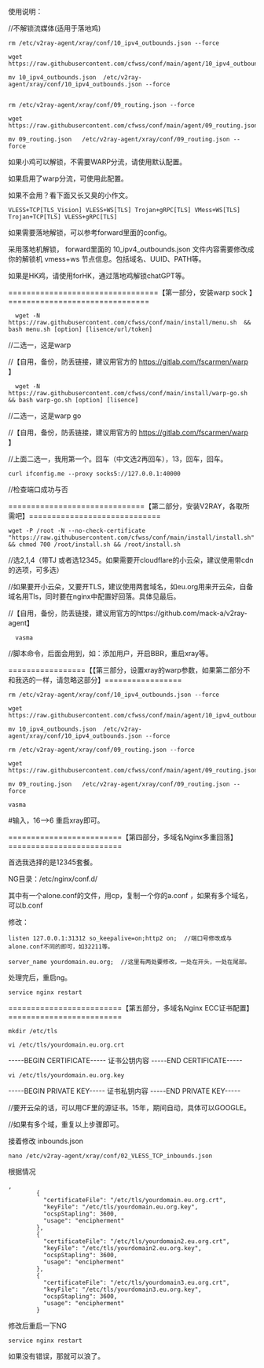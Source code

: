 使用说明：

//不解锁流媒体(适用于落地鸡)

	rm /etc/v2ray-agent/xray/conf/10_ipv4_outbounds.json --force

	wget https://raw.githubusercontent.com/cfwss/conf/main/agent/10_ipv4_outbounds.json

	mv 10_ipv4_outbounds.json  /etc/v2ray-agent/xray/conf/10_ipv4_outbounds.json --force


	rm /etc/v2ray-agent/xray/conf/09_routing.json --force

	wget https://raw.githubusercontent.com/cfwss/conf/main/agent/09_routing.json

	mv 09_routing.json   /etc/v2ray-agent/xray/conf/09_routing.json --force


如果小鸡可以解锁，不需要WARP分流，请使用默认配置。

如果启用了warp分流，可使用此配置。

如果不会用？看下面又长又臭的小作文。

	VLESS+TCP[TLS_Vision] VLESS+WS[TLS] Trojan+gRPC[TLS] VMess+WS[TLS] Trojan+TCP[TLS] VLESS+gRPC[TLS]

如果需要落地解锁，可以参考forward里面的config。

采用落地机解锁， forward里面的 10_ipv4_outbounds.json 文件内容需要修改成你的解锁机 vmess+ws 节点信息。包括域名、UUID、PATH等。

如果是HK鸡，请使用forHK，通过落地鸡解锁chatGPT等。

=================================【第一部分，安装warp sock 】===============================

	  wget -N https://raw.githubusercontent.com/cfwss/conf/main/install/menu.sh  && bash menu.sh [option] [lisence/url/token]

//二选一，这是warp 

//【自用，备份，防丢链接，建议用官方的 https://gitlab.com/fscarmen/warp 】

	  wget -N https://raw.githubusercontent.com/cfwss/conf/main/install/warp-go.sh && bash warp-go.sh [option] [lisence]

//二选一，这是warp go

//【自用，备份，防丢链接，建议用官方的 https://gitlab.com/fscarmen/warp 】

//上面二选一，我用第一个。回车（中文选2再回车），13，回车，回车。

	curl ifconfig.me --proxy socks5://127.0.0.1:40000

//检查端口成功与否

==============================【第二部分，安装V2RAY，各取所需吧】=============================

	wget -P /root -N --no-check-certificate "https://raw.githubusercontent.com/cfwss/conf/main/install/install.sh" && chmod 700 /root/install.sh && /root/install.sh

//选2,1,4（带TJ 或者选12345。如果需要开cloudflare的小云朵，建议使用带cdn的选项，可多选）

//如果要开小云朵，又要开TLS，建议使用两套域名，如eu.org用来开云朵，自备域名用Tls，同时要在nginx中配置好回落。具体见最后。

//【自用，备份，防丢链接，建议用官方的https://github.com/mack-a/v2ray-agent】


	  vasma

//脚本命令，后面会用到，如：添加用户，开启BBR，重启xray等。

=================【【第三部分，设置xray的warp参数，如果第二部分不和我选的一样，请忽略这部分】=================

	rm /etc/v2ray-agent/xray/conf/10_ipv4_outbounds.json --force

	wget https://raw.githubusercontent.com/cfwss/conf/main/agent/10_ipv4_outbounds.json

	mv 10_ipv4_outbounds.json  /etc/v2ray-agent/xray/conf/10_ipv4_outbounds.json --force

	rm /etc/v2ray-agent/xray/conf/09_routing.json --force

	wget https://raw.githubusercontent.com/cfwss/conf/main/agent/09_routing.json

	mv 09_routing.json   /etc/v2ray-agent/xray/conf/09_routing.json --force

	vasma

#输入，16-->6 重启xray即可。


=========================【第四部分，多域名Nginx多重回落】=========================

首选我选择的是12345套餐。

NG目录：/etc/nginx/conf.d/

其中有一个alone.conf的文件，用cp，复制一个你的a.conf ，如果有多个域名，可以b.conf 

修改：

	listen 127.0.0.1:31312 so_keepalive=on;http2 on;  //端口号修改成与alone.conf不同的即可，如32211等。
 
	server_name yourdomain.eu.org;  //这里有两处要修改，一处在开头，一处在尾部。
 

处理完后，重启ng。	

	service nginx restart

=========================【第五部分，多域名Nginx ECC证书配置】=========================

	mkdir /etc/tls

	vi /etc/tls/yourdomain.eu.org.crt
 
-----BEGIN CERTIFICATE-----
证书公钥内容
-----END CERTIFICATE-----

	vi /etc/tls/yourdomain.eu.org.key

-----BEGIN PRIVATE KEY-----
证书私钥内容
-----END PRIVATE KEY-----

//要开云朵的话，可以用CF里的源证书。15年，期间自动，具体可以GOOGLE。

//如果有多个域，重复以上步骤即可。

接着修改 inbounds.json

	nano /etc/v2ray-agent/xray/conf/02_VLESS_TCP_inbounds.json


根据情况


	,
            {
              "certificateFile": "/etc/tls/yourdomain.eu.org.crt",
              "keyFile": "/etc/tls/yourdomain.eu.org.key",
              "ocspStapling": 3600,
              "usage": "encipherment"
            },
            {
              "certificateFile": "/etc/tls/yourdomain2.eu.org.crt",
              "keyFile": "/etc/tls/yourdomain2.eu.org.key",
              "ocspStapling": 3600,
              "usage": "encipherment"
            },
            {
              "certificateFile": "/etc/tls/yourdomain3.eu.org.crt",
              "keyFile": "/etc/tls/yourdomain3.eu.org.key",
              "ocspStapling": 3600,
              "usage": "encipherment"
            }

修改后重启一下NG

	service nginx restart
 
如果没有错误，那就可以浪了。
